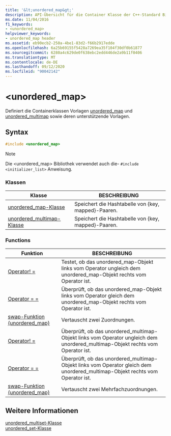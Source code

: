 ```yaml
---
title: '&lt;unordered_map&gt;'
description: API-Übersicht für die Container Klasse der C++-Standard Bibliothek `map` .
ms.date: 11/04/2016
f1_keywords:
- <unordered_map>
helpviewer_keywords:
- unordered_map header
ms.assetid: eb90ecb2-250a-4be1-83d2-f66b2917edde
ms.openlocfilehash: 6a25b69155f5428a7269ea35f104f30df0b61877
ms.sourcegitcommit: 6280a4c629de0f638ebc2edd446de2a9b11f0406
ms.translationtype: MT
ms.contentlocale: de-DE
ms.lasthandoff: 09/12/2020
ms.locfileid: "90042142"
---
```

# <a name="ltunordered_mapgt"></a>&lt;unordered_map&gt;

Definiert die Containerklassen Vorlagen [unordered_map](../standard-library/unordered-map-class.md) und [unordered_multimap](../standard-library/unordered-multimap-class.md) sowie deren unterstützende Vorlagen.

## <a name="syntax"></a>Syntax

```cpp
#include <unordered_map>
```

> [!NOTE]
> Die \<unordered_map> Bibliothek verwendet auch die- `#include <initializer_list>` Anweisung.

### <a name="classes"></a>Klassen

|Klasse|BESCHREIBUNG|
|-|-|
|[unordered_map-Klasse](../standard-library/unordered-map-class.md)|Speichert die Hashtabelle von {key, mapped}-Paaren.|
|[unordered_multimap-Klasse](../standard-library/unordered-multimap-class.md)|Speichert die Hashtabelle von {key, mapped}-Paaren.|

### <a name="functions"></a>Functions

|Funktion|BESCHREIBUNG|
|-|-|
|[Operator! =](../standard-library/unordered-map-operators.md#op_neq)|Testet, ob das unordered_map-Objekt links vom Operator ungleich dem unordered_map-Objekt rechts vom Operator ist.|
|[Operator = =](../standard-library/unordered-map-operators.md#op_eq_eq)|Überprüft, ob das unordered_map-Objekt links vom Operator gleich dem unordered_map-Objekt rechts vom Operator ist.|
|[swap-Funktion (unordered_map)](../standard-library/unordered-map-functions.md#swap)|Vertauscht zwei Zuordnungen.|
|[Operator! =](../standard-library/unordered-map-operators.md#op_neq)|Überprüft, ob das unordered_multimap-Objekt links vom Operator ungleich dem unordered_multimap-Objekt rechts vom Operator ist.|
|[Operator = =](../standard-library/unordered-map-operators.md#op_eq_eq)|Überprüft, ob das unordered_multimap-Objekt links vom Operator gleich dem unordered_multimap-Objekt rechts vom Operator ist.|
|[swap-Funktion (unordered_map)](../standard-library/unordered-map-functions.md#swap)|Vertauscht zwei Mehrfachzuordnungen.|

## <a name="see-also"></a>Weitere Informationen

[unordered_multiset-Klasse](../standard-library/unordered-multiset-class.md)\
[unordered_set-Klasse](../standard-library/unordered-set-class.md)
